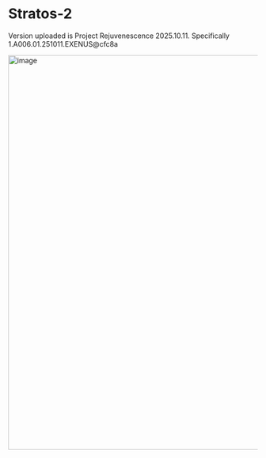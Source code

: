 # Stratos-2

Version uploaded is Project Rejuvenescence 2025.10.11. Specifically 1.A006.01.251011.EXENUS@cfc8a

<img width="1276" height="798" alt="image" src="https://github.com/user-attachments/assets/7226a934-3f08-42da-ab3e-71095d8a2774" />
